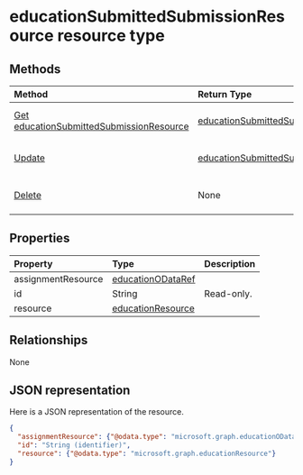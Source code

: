 # educationSubmittedSubmissionResource resource type




## Methods

| Method		   | Return Type	|Description|
|:---------------|:--------|:----------|
|[Get educationSubmittedSubmissionResource](../api/educationsubmittedsubmissionresource_get.md) | [educationSubmittedSubmissionResource](educationsubmittedsubmissionresource.md) |Read properties and relationships of educationSubmittedSubmissionResource object.|
|[Update](../api/educationsubmittedsubmissionresource_update.md) | [educationSubmittedSubmissionResource](educationsubmittedsubmissionresource.md)	|Update educationSubmittedSubmissionResource object. |
|[Delete](../api/educationsubmittedsubmissionresource_delete.md) | None |Delete educationSubmittedSubmissionResource object. |

## Properties
| Property	   | Type	|Description|
|:---------------|:--------|:----------|
|assignmentResource|[educationODataRef](educationodataref.md)||
|id|String| Read-only.|
|resource|[educationResource](educationresource.md)||

## Relationships
None


## JSON representation

Here is a JSON representation of the resource.

<!-- {
  "blockType": "resource",
  "optionalProperties": [

  ],
  "@odata.type": "microsoft.graph.educationSubmittedSubmissionResource"
}-->

```json
{
  "assignmentResource": {"@odata.type": "microsoft.graph.educationODataRef"},
  "id": "String (identifier)",
  "resource": {"@odata.type": "microsoft.graph.educationResource"}
}

```

<!-- uuid: 8fcb5dbc-d5aa-4681-8e31-b001d5168d79
2015-10-25 14:57:30 UTC -->
<!-- {
  "type": "#page.annotation",
  "description": "educationSubmittedSubmissionResource resource",
  "keywords": "",
  "section": "documentation",
  "tocPath": ""
}-->